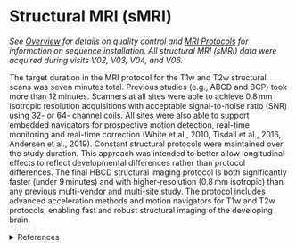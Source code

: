 # Structural MRI (sMRI)
*See [Overview](overview.md) for details on quality control and [MRI Protocols](../../mriprotocols/overview.md) for information on sequence installation. All structural MRI (sMRI) data were acquired during visits V02, V03, V04, and V06.*
   
The target duration in the MRI protocol for the T1w and T2w structural scans was seven minutes total. Previous studies (e.g., ABCD and BCP) took more than 12 minutes. Scanners at all sites were able to achieve 0.8 mm isotropic resolution acquisitions with acceptable signal-to-noise ratio (SNR) using 32- or 64- channel coils. All sites were also able to support embedded navigators for prospective motion detection, real-time monitoring and real-time correction (White et al., 2010, Tisdall et al., 2016, Andersen et al., 2019). Constant structural protocols were maintained over the study duration. This approach was intended to better allow longitudinal effects to reflect developmental differences rather than protocol differences.
The final HBCD structural imaging protocol is both significantly faster (under 9 minutes) and with higher-resolution (0.8 mm isotropic) than any previous multi-vendor and multi-site study. The protocol includes advanced acceleration methods and motion navigators for T1w and T2w protocols, enabling fast and robust structural imaging of the developing brain. 

<details class="collapsible references">
  <summary class="references">References</summary>
 <ul>
<li><p>Dean III, D. C., Tisdall, M. D., Wisnowski, J. L., Feczko, E., Gagoski, B., Alexander, A. L., ... &amp; HBCD MRI Working Group. (2024). Quantifying brain development in the HEALthy Brain and Child Development (HBCD) Study: The magnetic resonance imaging and spectroscopy protocol. <em>Developmental Cognitive Neuroscience</em>, 70, 101452. <a href="https://doi.org/10.1016/j.dcn.2024.101452">10.1016/j.dcn.2024.101452</a></p></li>
<li><p>M. Andersen, I.M. Bjorkman-Burtscher, A. Marsman, E.T. Petersen, V.O. Boer. (2019). Improvement in diagnostic quality of structural and angiographic MRI of the brain using motion correction with interleaved, volumetric navigators.
<em>PLoS One</em>, 14(5), Article e0217145. <a href="https://doi.org/10.1371/journal.pone.0217145">10.1371/journal.pone.0217145</a></p></li>
<li><p>M.D. Tisdall, M. Reuter, A. Qureshi, R.L. Buckner, B. Fischl, A.J.W. van der Kouwe. (2016). Prospective motion correction with volumetric navigators (vNavs) reduces the bias and variance in brain morphometry induced by subject motion. <em>Neuroimage</em>, 127, pp. 11-22. <a href="https://doi.org/10.1016/j.neuroimage.2015.11.054">10.1016/j.neuroimage.2015.11.054</a></p></li>
<li><p>N. White, C. Roddey, A. Shankaranarayanan, E. Han, D. Rettmann, J. Santos, J. Kuperman, A. Dale. (2010). PROMO: Real-time prospective motion correction in MRI using image-based tracking. <em>Magn. Reson Med</em>, 63 (1), pp. 91-105, <a href="https://doi.org/10.1002/mrm.22176">10.1002/mrm.22176</a></p></li>
</ul>
</details>
